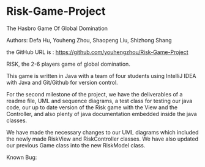 # Risk-Game-Project
The Hasbro Game Of Global Domination

Authors: Defa Hu, Youheng Zhou, Shaopeng Liu, Shizhong Shang

the GitHub URL is : https://github.com/youhengzhou/Risk-Game-Project

RISK, the 2-6 players game of global domination.

This game is written in Java with a team of four students using IntelliJ IDEA with Java and Git/Github for version control.

For the second milestone of the project, we have the deliverables of a readme file, UML and sequence diagrams, a test class for testing our java code, our up to date version of the Risk game with the View and the Controller, and also plenty of java documentation embedded inside the java classes.

We have made the necessary changes to our UML diagrams which included the newly made RiskView and RiskController classes. We have also updated our previous Game class into the new RiskModel class.

Known Bug:



